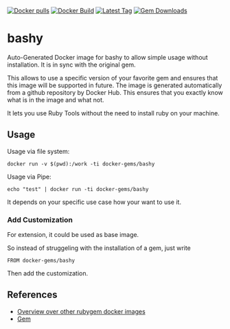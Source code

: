 [![Docker pulls](https://img.shields.io/docker/pulls/rubygem/bashy.svg)](https://hub.docker.com/r/rubygem/bashy/)
[![Docker Build](https://img.shields.io/docker/automated/rubygem/bashy.svg)](https://hub.docker.com/r/rubygem/bashy/)
[![Latest Tag](https://img.shields.io/github/tag/docker-rubygem/bashy.svg)](https://hub.docker.com/r/rubygem/bashy/)
[![Gem Downloads](https://img.shields.io/gem/dt/bashy.svg)](https://rubygems.org/gems/bashy/)
# bashy

Auto-Generated Docker image for bashy to allow simple usage without installation.
It is in sync with the original gem.

This allows to use a specific version of your favorite gem and ensures that this image will be supported in future.
The image is generated automatically from a github repository by Docker Hub.
This ensures that you exactly know what is in the image and what not.

It lets you use Ruby Tools without the need to install ruby on your machine.

## Usage

Usage via file system:

`docker run -v $(pwd):/work -ti docker-gems/bashy`

Usage via Pipe:

`echo "test" | docker run -ti docker-gems/bashy`

It depends on your specific use case how your want to use it.

### Add Customization

For extension, it could be used as base image.

So instead of struggeling with the installation of a gem, just write

`FROM docker-gems/bashy`

Then add the customization.

## References

 - [Overview over other rubygem docker images](https://github.com/thinkbot/docker-rubygem)
 - [Gem](https://rubygems.org/gems/bashy/)
